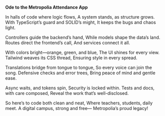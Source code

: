 **Ode to the Metropolia Attendance App**

In halls of code where logic flows,
A system stands, as structure grows.
With TypeScript’s guard and SOLID’s might,
It keeps the bugs and chaos light.

Controllers guide the backend’s hand,
While models shape the data’s land.
Routes direct the frontend’s call,
And services connect it all.

With colors bright—orange, green, and blue,
The UI shines for every view.
Tailwind weaves its CSS thread,
Ensuring style in every spread.

Translations bridge from tongue to tongue,
So every voice can join the song.
Defensive checks and error trees,
Bring peace of mind and gentle ease.

Async waits, and tokens spin,
Security is locked within.
Tests and docs, with care composed,
Reveal the work that’s well-disclosed.

So here’s to code both clean and neat,
Where teachers, students, daily meet.
A digital campus, strong and free—
Metropolia’s proud legacy!
